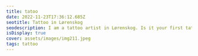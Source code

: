 ```yaml
--- 
title: tatoo 
date: 2022-11-23T17:36:12.685Z 
seotitle: Tattoo in Lørenskog 
seodescription: I am a tattoo artist in Lørenskog. Is it your first tattoo? I can help you with the design and the process. Contact me for a free consultation. 
isDisplay: true 
cover: assets/images/img211.jpeg 
tags: tattoo 
--- 
```


